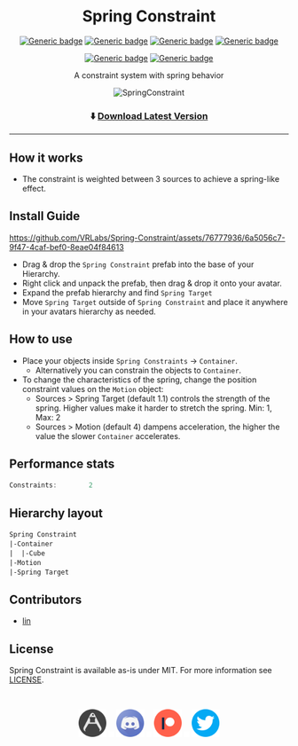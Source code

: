 <div align="center">

# Spring Constraint

[![Generic badge](https://img.shields.io/github/downloads/VRLabs/Spring-Constraint/total?label=Downloads)](https://github.com/VRLabs/Spring-Constraint/releases/latest)
[![Generic badge](https://img.shields.io/badge/License-MIT-informational.svg)](https://github.com/VRLabs/Spring-Constraint/blob/main/LICENSE)
[![Generic badge](https://img.shields.io/badge/Unity-2019.4.31f1-lightblue.svg)](https://unity3d.com/unity/whats-new/2019.4.31)
[![Generic badge](https://img.shields.io/badge/SDK-AvatarSDK3-lightblue.svg)](https://vrchat.com/home/download)

[![Generic badge](https://img.shields.io/discord/706913824607043605?color=%237289da&label=DISCORD&logo=Discord&style=for-the-badge)](https://discord.vrlabs.dev/)
[![Generic badge](https://img.shields.io/endpoint.svg?url=https%3A%2F%2Fshieldsio-patreon.vercel.app%2Fapi%3Fusername%3Dvrlabs%26type%3Dpatrons&style=for-the-badge)](https://patreon.vrlabs.dev/)

A constraint system with spring behavior

![SpringConstraint](https://github.com/VRLabs/Spring-Constraint/assets/76777936/0a21419d-49d6-4054-8265-9d25850dab11)

### ⬇️ [Download Latest Version](https://github.com/VRLabs/Spring-Constraint/releases/latest)

<!-- 
### 📦 [Add to VRChat Creator Companion]() -->

</div>

---

## How it works

* The constraint is weighted between 3 sources to achieve a spring-like effect.

## Install Guide

https://github.com/VRLabs/Spring-Constraint/assets/76777936/6a5056c7-9f47-4caf-bef0-8eae04f84613

* Drag & drop the ``Spring Constraint`` prefab into the base of your Hierarchy.
* Right click and unpack the prefab, then drag & drop it onto your avatar.
* Expand the prefab hierarchy and find ``Spring Target``
* Move ``Spring Target`` outside of ``Spring Constraint`` and place it anywhere in your avatars hierarchy as needed.

## How to use

* Place your objects inside ``Spring Constraints`` -> ``Container``.
  * Alternatively you can constrain the objects to ``Container``.
* To change the characteristics of the spring, change the position constraint values on the ``Motion`` object:
  * Sources > Spring Target (default 1.1) controls the strength of the spring. Higher values make it harder to stretch the spring. Min: 1, Max: 2
  * Sources > Motion (default 4) dampens acceleration, the higher the value the slower ``Container`` accelerates.

## Performance stats

```c++
Constraints:        2
```

## Hierarchy layout

```html
Spring Constraint
|-Container
|  |-Cube
|-Motion
|-Spring Target
```

## Contributors

* [lin](https://github.com/oofdesu)

## License

Spring Constraint is available as-is under MIT. For more information see [LICENSE](https://github.com/VRLabs/Spring-Constraint/blob/main/LICENSE).

​

<div align="center">

[<img src="https://github.com/VRLabs/Resources/raw/main/Icons/VRLabs.png" width="50" height="50">](https://vrlabs.dev "VRLabs")
<img src="https://github.com/VRLabs/Resources/raw/main/Icons/Empty.png" width="10">
[<img src="https://github.com/VRLabs/Resources/raw/main/Icons/Discord.png" width="50" height="50">](https://discord.vrlabs.dev/ "VRLabs")
<img src="https://github.com/VRLabs/Resources/raw/main/Icons/Empty.png" width="10">
[<img src="https://github.com/VRLabs/Resources/raw/main/Icons/Patreon.png" width="50" height="50">](https://patreon.vrlabs.dev/ "VRLabs")
<img src="https://github.com/VRLabs/Resources/raw/main/Icons/Empty.png" width="10">
[<img src="https://github.com/VRLabs/Resources/raw/main/Icons/Twitter.png" width="50" height="50">](https://twitter.com/vrlabsdev "VRLabs")

</div>

